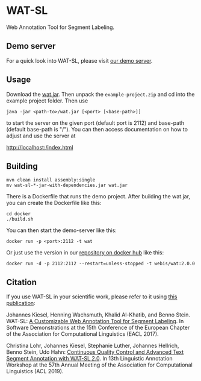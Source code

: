 WAT-SL
======
Web Annotation Tool for Segment Labeling.

Demo server
-----------
For a quick look into WAT-SL, please visit [our demo server](https://demo.webis.de/wat-sl/).


Usage
-----
Download the [wat.jar](https://github.com/webis-de/wat/releases/download/2.0.0/wat.jar). Then unpack the <code>example-project.zip</code> and cd into the example project folder. Then use

```
java -jar <path-to>/wat.jar [<port> [<base-path>]]
```

to start the server on the given port (default port is 2112) and base-path (default base-path is "/"). You can then access documentation on how to adjust and use the server at

[http://localhost:<port><base-path>/index.html](http://localhost:2112/index.html)


Building
--------

```
mvn clean install assembly:single
mv wat-sl-*-jar-with-dependencies.jar wat.jar
```

There is a Dockerfile that runs the demo project. After building the wat.jar, you can create the Dockerfile like this:

```
cd docker
./build.sh
```

You can then start the demo-server like this:

```
docker run -p <port>:2112 -t wat
```

Or just use the version in our [repository on docker hub](https://hub.docker.com/r/webis/wat/) like this:

```
docker run -d -p 2112:2112 --restart=unless-stopped -t webis/wat:2.0.0
```

    
Citation
--------
If you use WAT-SL in your scientific work, please refer to it using [this publication](https://webis.de/publications.html#filter:WAT-SL%20A%20Customizable%20Web%20Annotation%20Tool%20for%20Segment%20Labeling):

Johannes Kiesel, Henning Wachsmuth, Khalid Al-Khatib, and Benno Stein. WAT-SL: [A Customizable Web Annotation Tool for Segment Labeling](https://www.aclweb.org/anthology/E17-3004). In Software Demonstrations at the 15th Conference of the European Chapter of the Association for Computational Linguistics (EACL 2017).

Christina Lohr, Johannes Kiesel, Stephanie Luther, Johannes Hellrich, Benno Stein, Udo Hahn: [Continuous Quality Control and Advanced Text Segment Annotation with WAT-SL 2.0](https://www.aclweb.org/anthology/W19-4025). In 13th Linguistic Annotation Workshop at the 57th Annual Meeting of the Association for Computational Linguistics (ACL 2019).
